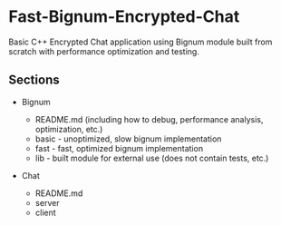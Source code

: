 # Fast-Bignum-Encrypted-Chat

Basic C++ Encrypted Chat application using Bignum module built from scratch with performance optimization and testing.

## Sections

- Bignum
    - README.md (including how to debug, performance analysis, optimization, etc.)
    - basic - unoptimized, slow bignum implementation
    - fast - fast, optimized bignum implementation
    - lib - built module for external use (does not contain tests, etc.)

- Chat
    - README.md
    - server
    - client
